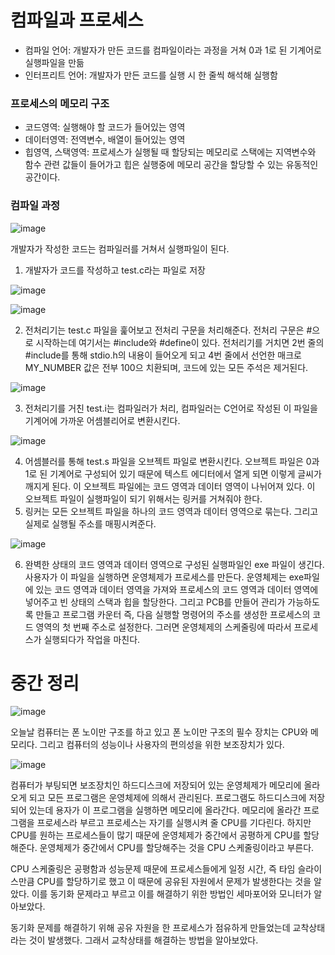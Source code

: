 # 컴파일과 프로세스
- 컴파일 언어: 개발자가 만든 코드를 컴파일이라는 과정을 거쳐 0과 1로 된 기계어로 실행파일을 만듦
- 인터프리트 언어: 개발자가 만든 코드를 실행 시 한 줄씩 해석해 실행함

### 프로세스의 메모리 구조
- 코드영역: 실행해야 할 코드가 들어있는 영역
- 데이터영역: 전역변수, 배열이 들어있는 영역
- 힙영역, 스택영역: 프로세스가 실행될 때 할당되는 메모리로 스택에는 지역변수와 함수 관련 값들이 들어가고 힙은 실행중에 메모리 공간을 할당할 수 있는 유동적인 공간이다.

### 컴파일 과정
![image](https://github.com/skcy1515/Programming-Study/assets/140364849/071ebafd-2c4b-4f99-9e4f-a0abc169852e)

개발자가 작성한 코드는 컴파일러를 거쳐서 실행파일이 된다.
1. 개발자가 코드를 작성하고 test.c라는 파일로 저장

![image](https://github.com/skcy1515/Programming-Study/assets/140364849/d9f1a8e5-ea80-44c4-b11d-df7178303c20)

![image](https://github.com/skcy1515/Programming-Study/assets/140364849/dc737551-4eac-4508-885c-5a5b7d117b7d)

2. 전처리기는 test.c 파일을 훑어보고 전처리 구문을 처리해준다. 전처리 구문은 #으로 시작하는데 여기서는 #include와 #define이 있다. 전처리기를 거치면 2번 줄의 #include를 통해 stdio.h의 내용이 들어오게 되고 4번 줄에서 선언한 매크로 MY_NUMBER 값은 전부 100으 치환되며, 코드에 있는 모든 주석은 제거된다.

![image](https://github.com/skcy1515/Programming-Study/assets/140364849/e59eb0b9-643b-4144-a0d7-19c51159eaaf)

3. 전처리기를 거친 test.i는 컴파일러가 처리, 컴파일러는 C언어로 작성된 이 파일을 기계어에 가까운 어셈블리어로 변환시킨다.

![image](https://github.com/skcy1515/Programming-Study/assets/140364849/7010dd09-d730-4a40-ad98-fd5b30a4a312)

4. 어셈블러를 통해 test.s 파일을 오브젝트 파일로 변환시킨다. 오브젝트 파일은 0과 1로 된 기계어로 구성되어 있기 때문에 텍스트 에디터에서 열게 되면 이렇게 글씨가 깨지게 된다. 이 오브젝트 파일에는 코드 영역과 데이터 영역이 나뉘어져 있다. 이 오브젝트 파일이 실행파일이 되기 위해서는 링커를 거쳐줘야 한다.
5. 링커는 모든 오브젝트 파일을 하나의 코드 영역과 데이터 영역으로 묶는다. 그리고 실제로 실행될 주소를 매핑시켜준다.

![image](https://github.com/skcy1515/Programming-Study/assets/140364849/f89d7174-70ed-45e1-b702-aaefd876f856)

6. 완벽한 상태의 코드 영역과 데이터 영역으로 구성된 실행파일인 exe 파일이 생긴다. 사용자가 이 파일을 실행하면 운영체제가 프로세스를 만든다. 운영체제는 exe파일에 있는 코드 영역과 데이터 영역을 가져와 프로세스의 코드 영역과 데이터 영역에 넣어주고 빈 상태의 스택과 힙을 할당한다. 그리고 PCB를 만들어 관리가 가능하도록 만들고 프로그램 카운터 즉, 다음 실행할 명령어의 주소를 생성한 프로세스의 코드 영역의 첫 번째 주소로 설정한다. 그러면 운영체제의 스케줄링에 따라서 프로세스가 실행되다가 작업을 마친다.

# 중간 정리
![image](https://github.com/skcy1515/Programming-Study/assets/140364849/53c65f04-e66c-4810-8b33-4b8883eb23c5)

오늘날 컴퓨터는 폰 노이만 구조를 하고 있고 폰 노이만 구조의 필수 장치는 CPU와 메모리다. 그리고 컴퓨터의 성능이나 사용자의 편의성을 위한 보조장치가 있다.

![image](https://github.com/skcy1515/Programming-Study/assets/140364849/64a2652e-004a-4409-ae1f-7f3db950359d)

컴퓨터가 부팅되면 보조장치인 하드디스크에 저장되어 있는 운영체제가 메모리에 올라오게 되고 모든 프로그램은 운영체제에 의해서 관리된다. 프로그램도 하드디스크에 저장되어 있는데 용자가 이 프로그램을 실행하면 메모리에 올라간다. 메모리에 올라간 프로그램을 프로세스라 부르고 프로세스는 자기를 실행시켜 줄 CPU를 기다린다. 하지만 CPU를 원하는 프로세스들이 많기 때문에 운영체제가 중간에서 공평하게 CPU를 할당해준다. 운영체제가 중간에서 CPU를 할당해주는 것을 CPU 스케줄링이라고 부른다.

CPU 스케줄링은 공평함과 성능문제 때문에 프로세스들에게 일정 시간, 즉 타임 슬라이스만큼 CPU를 할당하기로 했고 이 때문에 공유된 자원에서 문제가 발생한다는 것을 알았다. 이를 동기화 문제라고 부르고 이를 해결하기 위한 방법인 세마포어와 모니터가 알아보았다.

동기화 문제를 해결하기 위해 공유 자원을 한 프로세스가 점유하게 만들었는데 교착상태라는 것이 발생했다. 그래서 교착상태를 해결하는 방법을 알아보았다.
